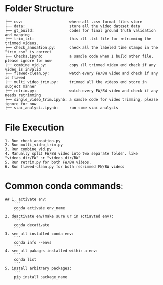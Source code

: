 # Folder Structure

``` 
├── csv:                     where all .csv format files store 
├── data:                    store all the video dataset data
├── gt_build:                codes for final ground truth validation and mapping
├── trim_txt:                this all .txt file for retrimming the trimmed videos.
├── check_annoation.py:      check all the labeled time stamps in the "trim_csv" is correct 
├── Checks.ipynb:            a sample code when I build other file, please ignore for now
├── combine_vid.py:          copy all trimmed video and check if any video is invalid 
├── flawed-clean.py:         watch every FW/BW video and check if any is flawed
├── multi_video_trim.py:     trimmed all the videos and store in subject manner
├── retrim.py:               watch every FW/BW video and check if any needs retrimming
├── single_video_trim.ipynb: a sample code for video trimming, please ignore for now
├── stat_analysis.ipynb:     run some stat analysis 

```
# File Execution
    1. Run check_annoation.py 
    2. Run multi_video_trim.py
    3. Run combine_vid.py 
    4. Manually split FW/BW video into two separate folder. like "videos_dir/FW" or "videos_dir/BW"
    5. Run retrim.py for both FW/BW videos.
    6. Run flawed-clean.py for both retrimmed FW/BW videos

# Common conda commands:
    
    ## 1. activate env:
        ```
        conda activate env_name
        ```
    2. deactivate env(make sure ur in actiavted env):
        ```
        conda decativate
        ``` 
    3. see all installed conda env:
        ```
        conda info --envs
        ``` 
    4. see all pakages installed within a env:
        ```
        conda list
        ``` 
    5. install arbitrary packages:
        ```
        pip install package_name
        ``` 
